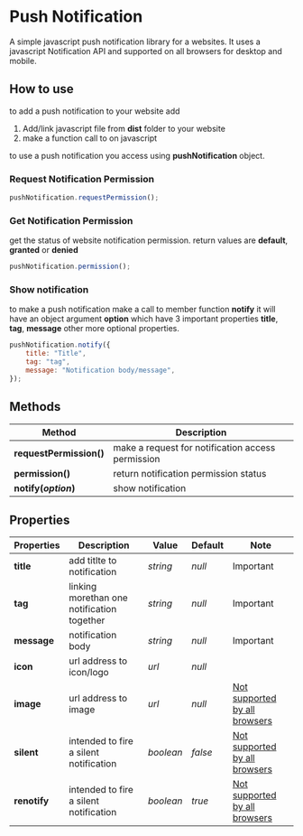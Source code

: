 # Push Notification

A simple javascript push notification library for a websites. It uses a javascript Notification API and supported on all browsers for desktop and mobile.

## How to use

to add a push notification to your website add

1. Add/link javascript file from **dist** folder to your website
2. make a function call to on javascript

to use a push notification you access using **pushNotification** object.


### Request Notification Permission

```js
pushNotification.requestPermission();
```

### Get Notification Permission

get the status of website notification permission. return values are **default**, **granted** or **denied**

```js
pushNotification.permission();
```

### Show notification

to make a push notification make a call to member function **notify** it will have an object argument **option** which have 3 important properties **title**, **tag**, **message** other more optional properties.

``` js
pushNotification.notify({
    title: "Title",
    tag: "tag",
    message: "Notification body/message",
});
```

## Methods

| Method | Description |
|--|-----|
|**requestPermission()**|make a request for notification access permission |
|**permission()**| return notification permission status|
|**notify(_option_)**|show notification|

## Properties

|Properties | Description | Value | Default | Note|
|----|------|----|----|------ |
|__title__|add titlte to notification | _string_ | _null_|Important|
|**tag**|linking morethan one notification together| _string_ | _null_|Important|
|__message__|notification body| _string_ | _null_|Important|
|__icon__|url address to icon/logo|_url_|_null_||
|**image**|url address to image|_url_|_null_|[Not supported by all browsers](https://developer.mozilla.org/en-US/docs/Web/API/Notification/image#browser_compatibility)|
|**silent**|intended to fire a silent notification|_boolean_|_false_|[Not supported by all browsers](https://developer.mozilla.org/en-US/docs/Web/API/Notification/silent#browser_compatibility)|
|**renotify**|intended to fire a silent notification|_boolean_|_true_|[Not supported by all browsers](https://developer.mozilla.org/en-US/docs/Web/API/Notification/renotify#browser_compatibility)|
